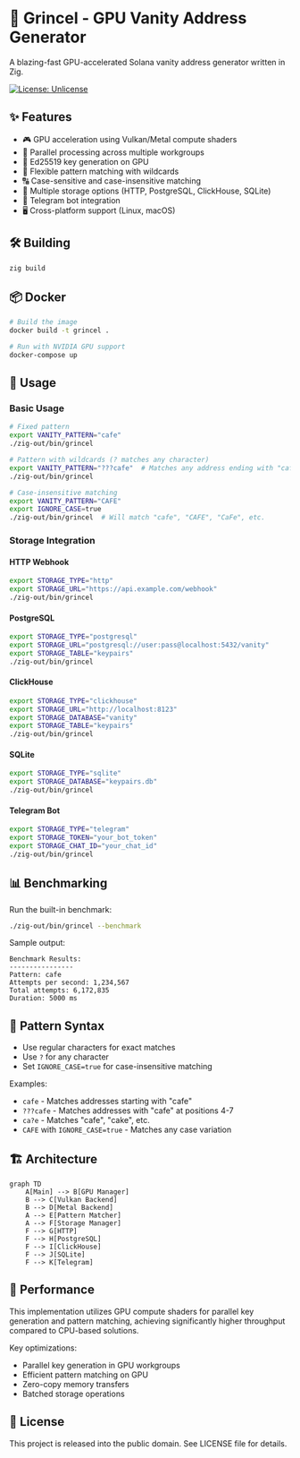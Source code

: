 # 🚀 Grincel - GPU Vanity Address Generator

A blazing-fast GPU-accelerated Solana vanity address generator written in Zig.

[![License: Unlicense](https://img.shields.io/badge/license-Unlicense-blue.svg)](http://unlicense.org/)

## ✨ Features

- 🎮 GPU acceleration using Vulkan/Metal compute shaders
- 🚄 Parallel processing across multiple workgroups
- 🔑 Ed25519 key generation on GPU
- 🎯 Flexible pattern matching with wildcards
- 🔠 Case-sensitive and case-insensitive matching
- 💾 Multiple storage options (HTTP, PostgreSQL, ClickHouse, SQLite)
- 🤖 Telegram bot integration
- 🖥️ Cross-platform support (Linux, macOS)

## 🛠️ Building

```bash
zig build
```

## 📦 Docker

```bash
# Build the image
docker build -t grincel .

# Run with NVIDIA GPU support
docker-compose up
```

## 🎯 Usage

### Basic Usage

```bash
# Fixed pattern
export VANITY_PATTERN="cafe"
./zig-out/bin/grincel

# Pattern with wildcards (? matches any character)
export VANITY_PATTERN="???cafe"  # Matches any address ending with "cafe"
./zig-out/bin/grincel

# Case-insensitive matching
export VANITY_PATTERN="CAFE"
export IGNORE_CASE=true
./zig-out/bin/grincel  # Will match "cafe", "CAFE", "CaFe", etc.
```

### Storage Integration

#### HTTP Webhook
```bash
export STORAGE_TYPE="http"
export STORAGE_URL="https://api.example.com/webhook"
./zig-out/bin/grincel
```

#### PostgreSQL
```bash
export STORAGE_TYPE="postgresql"
export STORAGE_URL="postgresql://user:pass@localhost:5432/vanity"
export STORAGE_TABLE="keypairs"
./zig-out/bin/grincel
```

#### ClickHouse
```bash
export STORAGE_TYPE="clickhouse"
export STORAGE_URL="http://localhost:8123"
export STORAGE_DATABASE="vanity"
export STORAGE_TABLE="keypairs"
./zig-out/bin/grincel
```

#### SQLite
```bash
export STORAGE_TYPE="sqlite"
export STORAGE_DATABASE="keypairs.db"
./zig-out/bin/grincel
```

#### Telegram Bot
```bash
export STORAGE_TYPE="telegram"
export STORAGE_TOKEN="your_bot_token"
export STORAGE_CHAT_ID="your_chat_id"
./zig-out/bin/grincel
```

## 📊 Benchmarking

Run the built-in benchmark:

```bash
./zig-out/bin/grincel --benchmark
```

Sample output:
```
Benchmark Results:
----------------
Pattern: cafe
Attempts per second: 1,234,567
Total attempts: 6,172,835
Duration: 5000 ms
```

## 🎨 Pattern Syntax

- Use regular characters for exact matches
- Use `?` for any character
- Set `IGNORE_CASE=true` for case-insensitive matching

Examples:
- `cafe` - Matches addresses starting with "cafe"
- `???cafe` - Matches addresses with "cafe" at positions 4-7
- `ca?e` - Matches "cafe", "cake", etc.
- `CAFE` with `IGNORE_CASE=true` - Matches any case variation

## 🏗️ Architecture

```mermaid
graph TD
    A[Main] --> B[GPU Manager]
    B --> C[Vulkan Backend]
    B --> D[Metal Backend]
    A --> E[Pattern Matcher]
    A --> F[Storage Manager]
    F --> G[HTTP]
    F --> H[PostgreSQL]
    F --> I[ClickHouse]
    F --> J[SQLite]
    F --> K[Telegram]
```

## 🚀 Performance

This implementation utilizes GPU compute shaders for parallel key generation and pattern matching, achieving significantly higher throughput compared to CPU-based solutions.

Key optimizations:
- Parallel key generation in GPU workgroups
- Efficient pattern matching on GPU
- Zero-copy memory transfers
- Batched storage operations

## 📄 License

This project is released into the public domain. See LICENSE file for details.